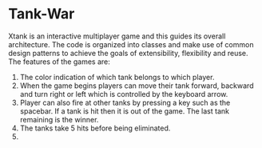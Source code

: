 # Tank-War

Xtank is an interactive multiplayer game and this guides its overall architecture. The code is organized into classes and make use of common design patterns to achieve the goals of extensibility, flexibility and reuse. The features of the games are:
1. The color indication of which tank belongs to which player.
2. When the game begins players can move their tank forward, backward and turn right or left which is controlled by the keyboard arrow.
3. Player can also fire at other tanks by pressing a key such as the spacebar. If a tank is hit then it is out of the game. The last tank remaining is the winner. 
4. The tanks take 5 hits before being eliminated.
5. 
